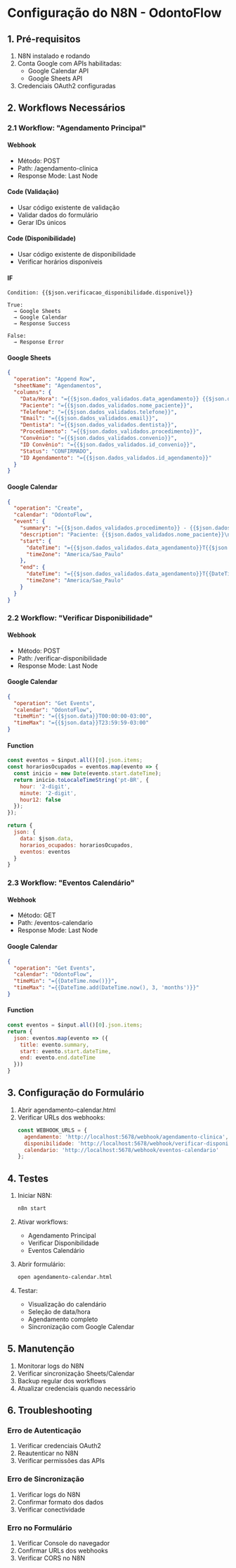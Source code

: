 # Configuração do N8N - OdontoFlow

## 1. Pré-requisitos

1. N8N instalado e rodando
2. Conta Google com APIs habilitadas:
   - Google Calendar API
   - Google Sheets API
3. Credenciais OAuth2 configuradas

## 2. Workflows Necessários

### 2.1 Workflow: "Agendamento Principal"

#### Webhook
- Método: POST
- Path: /agendamento-clinica
- Response Mode: Last Node

#### Code (Validação)
- Usar código existente de validação
- Validar dados do formulário
- Gerar IDs únicos

#### Code (Disponibilidade)
- Usar código existente de disponibilidade
- Verificar horários disponíveis

#### IF
```
Condition: {{$json.verificacao_disponibilidade.disponivel}}

True:
  → Google Sheets
  → Google Calendar
  → Response Success

False:
  → Response Error
```

#### Google Sheets
```json
{
  "operation": "Append Row",
  "sheetName": "Agendamentos",
  "columns": {
    "Data/Hora": "={{$json.dados_validados.data_agendamento}} {{$json.dados_validados.horario}}",
    "Paciente": "={{$json.dados_validados.nome_paciente}}",
    "Telefone": "={{$json.dados_validados.telefone}}",
    "Email": "={{$json.dados_validados.email}}",
    "Dentista": "={{$json.dados_validados.dentista}}",
    "Procedimento": "={{$json.dados_validados.procedimento}}",
    "Convênio": "={{$json.dados_validados.convenio}}",
    "ID Convênio": "={{$json.dados_validados.id_convenio}}",
    "Status": "CONFIRMADO",
    "ID Agendamento": "={{$json.dados_validados.id_agendamento}}"
  }
}
```

#### Google Calendar
```json
{
  "operation": "Create",
  "calendar": "OdontoFlow",
  "event": {
    "summary": "={{$json.dados_validados.procedimento}} - {{$json.dados_validados.nome_paciente}}",
    "description": "Paciente: {{$json.dados_validados.nome_paciente}}\nTelefone: {{$json.dados_validados.telefone}}\nEmail: {{$json.dados_validados.email}}",
    "start": {
      "dateTime": "={{$json.dados_validados.data_agendamento}}T{{$json.dados_validados.horario}}:00",
      "timeZone": "America/Sao_Paulo"
    },
    "end": {
      "dateTime": "={{$json.dados_validados.data_agendamento}}T{{DateTime.add($json.dados_validados.horario, 1, 'hours')}}:00",
      "timeZone": "America/Sao_Paulo"
    }
  }
}
```

### 2.2 Workflow: "Verificar Disponibilidade"

#### Webhook
- Método: POST
- Path: /verificar-disponibilidade
- Response Mode: Last Node

#### Google Calendar
```json
{
  "operation": "Get Events",
  "calendar": "OdontoFlow",
  "timeMin": "={{$json.data}}T00:00:00-03:00",
  "timeMax": "={{$json.data}}T23:59:59-03:00"
}
```

#### Function
```javascript
const eventos = $input.all()[0].json.items;
const horariosOcupados = eventos.map(evento => {
  const inicio = new Date(evento.start.dateTime);
  return inicio.toLocaleTimeString('pt-BR', {
    hour: '2-digit',
    minute: '2-digit',
    hour12: false
  });
});

return {
  json: {
    data: $json.data,
    horarios_ocupados: horariosOcupados,
    eventos: eventos
  }
}
```

### 2.3 Workflow: "Eventos Calendário"

#### Webhook
- Método: GET
- Path: /eventos-calendario
- Response Mode: Last Node

#### Google Calendar
```json
{
  "operation": "Get Events",
  "calendar": "OdontoFlow",
  "timeMin": "={{DateTime.now()}}",
  "timeMax": "={{DateTime.add(DateTime.now(), 3, 'months')}}"
}
```

#### Function
```javascript
const eventos = $input.all()[0].json.items;
return {
  json: eventos.map(evento => ({
    title: evento.summary,
    start: evento.start.dateTime,
    end: evento.end.dateTime
  }))
}
```

## 3. Configuração do Formulário

1. Abrir agendamento-calendar.html
2. Verificar URLs dos webhooks:
   ```javascript
   const WEBHOOK_URLS = {
     agendamento: 'http://localhost:5678/webhook/agendamento-clinica',
     disponibilidade: 'http://localhost:5678/webhook/verificar-disponibilidade',
     calendario: 'http://localhost:5678/webhook/eventos-calendario'
   };
   ```

## 4. Testes

1. Iniciar N8N:
   ```bash
   n8n start
   ```

2. Ativar workflows:
   - Agendamento Principal
   - Verificar Disponibilidade
   - Eventos Calendário

3. Abrir formulário:
   ```bash
   open agendamento-calendar.html
   ```

4. Testar:
   - Visualização do calendário
   - Seleção de data/hora
   - Agendamento completo
   - Sincronização com Google Calendar

## 5. Manutenção

1. Monitorar logs do N8N
2. Verificar sincronização Sheets/Calendar
3. Backup regular dos workflows
4. Atualizar credenciais quando necessário

## 6. Troubleshooting

### Erro de Autenticação
1. Verificar credenciais OAuth2
2. Reautenticar no N8N
3. Verificar permissões das APIs

### Erro de Sincronização
1. Verificar logs do N8N
2. Confirmar formato dos dados
3. Verificar conectividade

### Erro no Formulário
1. Verificar Console do navegador
2. Confirmar URLs dos webhooks
3. Verificar CORS no N8N
